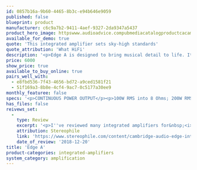 ```yaml
---
id: 0857b16a-9b60-4465-8b3c-e94b646e9059
published: false
blueprint: product
manufacturer: c6c9a7b2-9411-4aef-9327-2da9347a5437
product_hero_image: httpswww.audioadvice.compubmediacatalogproductcacam-edgea.jpg
available_for_demo: true
quote: 'This integrated amplifier sets sky-high standards'
quote_attribution: 'What HiFi'
description: '<p>Edge A is designed to bring musical detail to life. It delivers a finely balanced sound with a depth and clarity that come through with every note. We developed the system by ear, testing every component and only choosing those that blew us away. The end result is a ground-breaking arrangement that produces a much cleaner signal path and lets your music breathe. Edge A perfectly delivers our classic British sound – nothing added, nothing taken away.&nbsp; We pioneered the use of toroidal transformers in amplifiers, which led to improved performance. In Edge we take this one step further, using opposing symmetry twin toroidal transformers. This cancels out electromagnetic interference whilst offering outstanding power and maintaining consistent tonality, no matter how loud it’s played. Using standard Class A amplifier technology wasn’t going to be efficient enough for Edge A. Instead we added a bias voltage to a traditional Class AB design, reducing distortion to inaudible levels. This unique configuration also produces less heat and makes the whole system much more effective.&nbsp;</p>'
price: 6000
show_price: true
available_to_buy_online: true
pairs_well_with:
  - e8fbd536-7f43-4656-bd72-a9ced1581f21
  - 51f169a3-8b8e-4cf4-9ac7-0c5177a30ee9
monthly_featuree: false
specs: '<p>CONTINUOUS POWER OUTPUT</p><p>100W RMS into 8 Ohms; 200W RMS into 4 Ohms</p><p>THD (UNWEIGHTED)</p><p>&lt;0.002% 1kHz at rated power (8 Ohms); &lt;0.02% 20Hz – 20kHz at rated power (8 Ohms)</p><p>FREQUENCY RESPONSE</p><p>&lt;3Hz – &gt;80kHz +/-1dB</p><p>S/N RATIO (REF FULL POWER)</p><p>&gt;103 dB</p><p>CROSSTALK @ 1KHZ</p><p>&lt; -100dB</p><p>INPUT SENSITIVITY</p><p>Input A1-A2 (unbalanced) 380mV RMS</p><p>INPUT IMPEDANCES</p><p>Input A3 (balanced) 47k Ohm; Input A1-A2 (unbalanced) 47k Ohm</p><p>INPUTS</p><p>Balanced, Coax S/PDIF, TOSLINK, USB Audio, Unbalanced, Bluetooth, Audio Return Channel (ARC)</p><p>OUTPUTS</p><p>Speakers, Preamplifier, Headphones (impedance of between 12 and 600 ohms are recommended)</p><p>USB AUDIO INPUT</p><p>USB Audio Class 2.0 supporting up to 32-bit 384kHz PCM, or up to DSD256</p><p>BLUETOOTH</p><p>4.1 (Smart/BLE enabled) A2DP/AVRCP supporting formats up to aptX HD</p><p>TOSLINK INPUT</p><p>16/24 bits, 32-96kHz</p><p>COAX S/PDIF INPUT</p><p>16/24 bits, 32-192kHz</p><p>MAX POWER CONSUMPTION</p><p>1000W</p><p>STANDBY POWER CONSUMPTION</p><p>&lt;0.5W</p><p>DIMENSIONS</p><p>150 x 460 x 405mm (5.9 x 18.1 x 15.9")</p><p>WEIGHT</p><p>24.4kg (53.7lbs)</p><p>IN THE BOX</p><p>Edge A Integrated Amplifier; 1.5M Power Lead; Edge Remote Control; 3 x AAA Batteries; Bluetooth Antenna; Edge Link Cable; Edge A User Manual</p>'
has_files: false
reivews_set:
  -
    type: Review
    excerpt: '<p>I''ve reviewed many integrated amplifiers for&nbsp;<i>Stereophile</i>. Heck, Herb Reichert and I may together hold the record for most integrated amps reviewed in a single year. None has provided me with as much simple, exuberant, at times jaw-dropping&nbsp;<i>fun</i>&nbsp;as Cambridge Audio''s Edge A&nbsp;&nbsp;</p>'
    attribution: Stereophile
    link: 'https://www.stereophile.com/content/cambridge-audio-edge-integrated-amplifier'
    date_of_review: '2018-12-20'
title: 'Edge A'
product-categories: integrated-amplifiers
system_category: amplification
---
```

